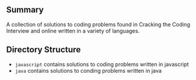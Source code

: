 ## Summary ##
A collection of solutions to coding problems found in Cracking the Coding Interview and online written in a variety of languages.

## Directory Structure ##
- `javascript` contains solutions to coding problems written in javascript
- `java` contains solutions to conding problems written in java
